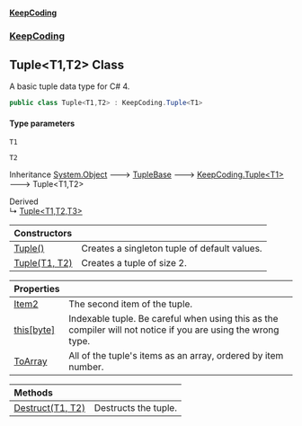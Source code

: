 #### [KeepCoding](index.md 'index')
### [KeepCoding](KeepCoding.md 'KeepCoding')
## Tuple&lt;T1,T2&gt; Class
A basic tuple data type for C# 4.   
```csharp
public class Tuple<T1,T2> : KeepCoding.Tuple<T1>
```
#### Type parameters
<a name='KeepCoding_Tuple_T1_T2__T1'></a>
`T1`  
  
<a name='KeepCoding_Tuple_T1_T2__T2'></a>
`T2`  
  

Inheritance [System.Object](https://docs.microsoft.com/en-us/dotnet/api/System.Object 'System.Object') &#129106; [TupleBase](KeepCoding_TupleBase.md 'KeepCoding.TupleBase') &#129106; [KeepCoding.Tuple&lt;](KeepCoding_Tuple_T_.md 'KeepCoding.Tuple&lt;T&gt;')[T1](KeepCoding_Tuple_T1_T2_.md#KeepCoding_Tuple_T1_T2__T1 'KeepCoding.Tuple&lt;T1,T2&gt;.T1')[&gt;](KeepCoding_Tuple_T_.md 'KeepCoding.Tuple&lt;T&gt;') &#129106; Tuple&lt;T1,T2&gt;  

Derived  
&#8627; [Tuple&lt;T1,T2,T3&gt;](KeepCoding_Tuple_T1_T2_T3_.md 'KeepCoding.Tuple&lt;T1,T2,T3&gt;')  

| Constructors | |
| :--- | :--- |
| [Tuple()](KeepCoding_Tuple_T1_T2__Tuple().md 'KeepCoding.Tuple&lt;T1,T2&gt;.Tuple()') | Creates a singleton tuple of default values.<br/> |
| [Tuple(T1, T2)](KeepCoding_Tuple_T1_T2__Tuple(T1_T2).md 'KeepCoding.Tuple&lt;T1,T2&gt;.Tuple(T1, T2)') | Creates a tuple of size 2.<br/> |

| Properties | |
| :--- | :--- |
| [Item2](KeepCoding_Tuple_T1_T2__Item2.md 'KeepCoding.Tuple&lt;T1,T2&gt;.Item2') | The second item of the tuple.<br/> |
| [this[byte]](KeepCoding_Tuple_T1_T2__this_byte_.md 'KeepCoding.Tuple&lt;T1,T2&gt;.this[byte]') | Indexable tuple. Be careful when using this as the compiler will not notice if you are using the wrong type.<br/> |
| [ToArray](KeepCoding_Tuple_T1_T2__ToArray.md 'KeepCoding.Tuple&lt;T1,T2&gt;.ToArray') | All of the tuple's items as an array, ordered by item number.<br/> |

| Methods | |
| :--- | :--- |
| [Destruct(T1, T2)](KeepCoding_Tuple_T1_T2__Destruct(T1_T2).md 'KeepCoding.Tuple&lt;T1,T2&gt;.Destruct(T1, T2)') | Destructs the tuple.<br/> |
